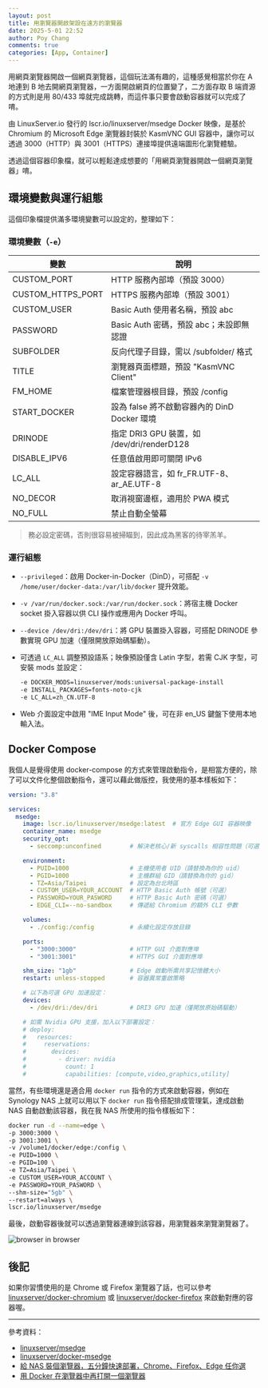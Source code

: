 ```yaml
---
layout: post
title: 用瀏覽器開啟架設在遠方的瀏覽器
date: 2025-5-01 22:52
author: Poy Chang
comments: true
categories: [App, Container]
---
```


用網頁瀏覽器開啟一個網頁瀏覽器，這個玩法滿有趣的，這種感覺相當於你在 A 地連到 B 地去開網頁瀏覽器，一方面開啟網頁的位置變了，二方面存取 B 端資源的方式則是用 80/433 埠就完成跳轉，而這件事只要會啟動容器就可以完成了唷。

由 LinuxServer.io 發行的 lscr.io/linuxserver/msedge Docker 映像，是基於 Chromium 的 Microsoft Edge 瀏覽器封裝於 KasmVNC GUI 容器中，讓你可以透過 3000（HTTP）與 3001（HTTPS）連接埠提供遠端圖形化瀏覽體驗。

透過這個容器印象檔，就可以輕鬆達成想要的「用網頁瀏覽器開啟一個網頁瀏覽器」唷。

## 環境變數與運行組態

這個印象檔提供滿多環境變數可以設定的，整理如下：

### 環境變數（`-e`）

| 變數              | 說明                                         |
| ----------------- | -------------------------------------------- |
| CUSTOM_PORT       | HTTP 服務內部埠（預設 3000）                 |
| CUSTOM_HTTPS_PORT | HTTPS 服務內部埠（預設 3001）                |
| CUSTOM_USER       | Basic Auth 使用者名稱，預設 abc              |
| PASSWORD          | Basic Auth 密碼，預設 abc；未設即無認證      |
| SUBFOLDER         | 反向代理子目錄，需以 /subfolder/ 格式        |
| TITLE             | 瀏覽器頁面標題，預設 "KasmVNC Client"        |
| FM_HOME           | 檔案管理器根目錄，預設 /config               |
| START_DOCKER      | 設為 false 將不啟動容器內的 DinD Docker 環境 |
| DRINODE           | 指定 DRI3 GPU 裝置，如 /dev/dri/renderD128   |
| DISABLE_IPV6      | 任意值啟用即可關閉 IPv6                      |
| LC_ALL            | 設定容器語言，如 fr_FR.UTF-8、ar_AE.UTF-8    |
| NO_DECOR          | 取消視窗邊框，適用於 PWA 模式                |
| NO_FULL           | 禁止自動全螢幕                               |

> 務必設定密碼，否則很容易被掃瞄到，因此成為黑客的待宰羔羊。

### 運行組態

- `--privileged`：啟用 Docker-in-Docker（DinD），可搭配 `-v /home/user/docker-data:/var/lib/docker` 提升效能。
- `-v /var/run/docker.sock:/var/run/docker.sock`：將宿主機 Docker socket 掛入容器以供 CLI 操作或應用內 Docker 呼叫。
- `--device /dev/dri:/dev/dri`：將 GPU 裝置掛入容器，可搭配 DRINODE 參數實現 GPU 加速（僅限開放原始碼驅動）。
- 可透過 `LC_ALL` 調整預設語系；映像預設僅含 Latin 字型，若需 CJK 字型，可安裝 mods 並設定：

    ```bash
    -e DOCKER_MODS=linuxserver/mods:universal-package-install
    -e INSTALL_PACKAGES=fonts-noto-cjk
    -e LC_ALL=zh_CN.UTF-8
    ```

- Web 介面設定中啟用 "IME Input Mode" 後，可在非 en_US 鍵盤下使用本地輸入法。

## Docker Compose

我個人是覺得使用 docker-compose 的方式來管理啟動指令，是相當方便的，除了可以文件化整個啟動指令，還可以藉此做版控，我使用的基本樣板如下：

```yaml
version: "3.8"

services:
  msedge:
    image: lscr.io/linuxserver/msedge:latest  # 官方 Edge GUI 容器映像
    container_name: msedge
    security_opt:
      - seccomp:unconfined        # 解決老核心/新 syscalls 相容性問題（可選）

    environment:
      - PUID=1000                 # 主機使用者 UID（請替換為你的 uid）
      - PGID=1000                 # 主機群組 GID（請替換為你的 gid）
      - TZ=Asia/Taipei            # 設定為台北時區
      - CUSTOM_USER=YOUR_ACCOUNT  # HTTP Basic Auth 帳號（可選）
      - PASSWORD=YOUR_PASWORD     # HTTP Basic Auth 密碼（可選）
      - EDGE_CLI=--no-sandbox     # 傳遞給 Chromium 的額外 CLI 參數

    volumes:
      - ./config:/config          # 永續化設定存放目錄

    ports:
      - "3000:3000"               # HTTP GUI 介面對應埠
      - "3001:3001"               # HTTPS GUI 介面對應埠

    shm_size: "1gb"               # Edge 啟動所需共享記憶體大小
    restart: unless-stopped       # 容器異常重啟策略

    # 以下為可選 GPU 加速設定：
    devices:
      - /dev/dri:/dev/dri         # DRI3 GPU 加速（僅開放原始碼驅動）

    # 如需 Nvidia GPU 支援，加入以下部署設定：
    # deploy:
    #   resources:
    #     reservations:
    #       devices:
    #         - driver: nvidia
    #           count: 1
    #           capabilities: [compute,video,graphics,utility]
```

當然，有些環境還是適合用 `docker run` 指令的方式來啟動容器，例如在 Synology NAS 上就可以用以下 `docker run` 指令搭配排成管理氣，達成啟動 NAS 自動啟動該容器，我在我 NAS 所使用的指令樣板如下：

```bash
docker run -d --name=edge \
-p 3000:3000 \
-p 3001:3001 \
-v /volume1/docker/edge:/config \
-e PUID=1000 \
-e PGID=100 \
-e TZ=Asia/Taipei \
-e CUSTOM_USER=YOUR_ACCOUNT \
-e PASSWORD=YOUR_PASWORD \
--shm-size="5gb" \
--restart=always \
lscr.io/linuxserver/msedge
```

最後，啟動容器後就可以透過瀏覽器連線到該容器，用瀏覽器來瀏覽瀏覽器了。

![browser in browser](https://i.imgur.com/TnyalWA.png)

## 後記

如果你習慣使用的是 Chrome 或 Firefox 瀏覽器了話，也可以參考 [linuxserver/docker-chromium](https://github.com/linuxserver/docker-chromium) 或 [linuxserver/docker-firefox](https://github.com/linuxserver/docker-firefox) 來啟動對應的容器喔。

---

參考資料：

- [linuxserver/msedge](https://docs.linuxserver.io/images/docker-msedge/)
- [linuxserver/docker-msedge](https://github.com/linuxserver/docker-msedge)
- [給 NAS 裝個瀏覽器，五分鐘快速部署，Chrome、Firefox、Edge 任你選](https://post.smzdm.com/p/a6pwgqvz/)
- [用 Docker 在瀏覽器中再打開一個瀏覽器](https://qwas.fun/blog/docker-run-browser-in-browser)
